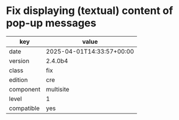 [//]: # (werk v2)
# Fix displaying (textual) content of pop-up messages

key        | value
---------- | ---
date       | 2025-04-01T14:33:57+00:00
version    | 2.4.0b4
class      | fix
edition    | cre
component  | multisite
level      | 1
compatible | yes


